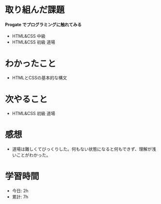 # 取り組んだ課題
#### Progate でプログラミングに触れてみる
* HTML&CSS 中級
* HTML&CSS 初級 道場
# わかったこと
* HTMLとCSSの基本的な構文
# 次やること
* HTML&CSS 初級 道場
# 感想
* 道場は難しくてびっくりした。何もない状態になると何もできず、理解が浅いことがわかった。
# 学習時間
* 今日: 2h
* 累計: 7h
